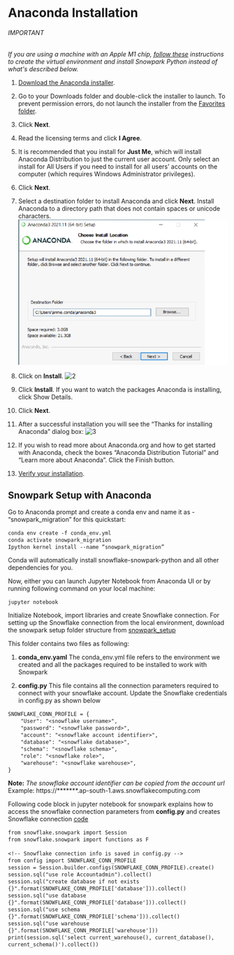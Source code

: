 # Anaconda Installation 

###### IMPORTANT
*If you are using a machine with an Apple M1 chip, [follow these](https://docs.snowflake.com/en/developer-guide/snowpark/python/setup) instructions to create the virtual environment and install Snowpark Python instead of what's described below.*

1. [Download the Anaconda installer](https://www.anaconda.com/).
2. Go to your Downloads folder and double-click the installer to launch. To prevent permission errors, do not launch the installer from the [Favorites folder](https://docs.anaconda.com/free/anaconda/reference/troubleshooting/#distro-troubleshooting-favorites-folder).
3. Click **Next**.
4. Read the licensing terms and click **I Agree**.
5. It is recommended that you install for **Just Me**, which will install Anaconda Distribution to just the current user account. Only select an install for All Users if you need to install for all users’ accounts on the computer (which requires Windows Administrator privileges).
6. Click **Next**.
7. Select a destination folder to install Anaconda and click **Next**. Install Anaconda to a directory path that does not contain spaces or unicode characters. 
![1](https://github.com/kipibi/Pyspark-to-Snowpark-Migration/blob/main/images/working_with_anaconda/1.png)

8. Click on **Install**.
![2](https://github.com/kipibi/Pyspark-to-Snowpark-Migration/assets/14852755/560836db-a74c-479e-ae4a-a8a2dab865e5)

9. Click **Install**. If you want to watch the packages Anaconda is installing, click Show Details.
10. Click **Next**.
11. After a successful installation you will see the “Thanks for installing Anaconda” dialog box:
![3](https://github.com/kipibi/Pyspark-to-Snowpark-Migration/assets/14852755/07571878-6da8-4f5c-977b-281708582606)

12. If you wish to read more about Anaconda.org and how to get started with Anaconda, check the boxes “Anaconda Distribution Tutorial” and “Learn more about Anaconda”. Click the Finish button.
13. [Verify your installation](https://docs.anaconda.com/free/anaconda/install/verify-install/).


## Snowpark Setup with Anaconda
Go to Anaconda prompt and create a conda env and name it as - “snowpark_migration” for this quickstart:
```
conda env create -f conda_env.yml
conda activate snowpark_migration
Ipython kernel install --name “snowpark_migration”  
```

Conda will automatically install snowflake-snowpark-python and all other dependencies for you.

Now, either you can launch Jupyter Notebook from Anaconda UI or by running following command on your local machine:
```
jupyter notebook
```

Initialize Notebook, import libraries and create Snowflake connection. For setting up the Snowflake connection from the local environment, download the snowpark setup folder structure from [snowpark_setup](https://github.com/kipibi/Pyspark-to-Snowpark-Migration/tree/330db7408d234f53df8b85bee152a4601e87d51b/setup) 

This folder contains two files as following: 

1. **conda_env.yaml**
The conda_env.yml file refers to the environment we created and all the packages required to be installed to work with Snowpark

2. **config.py**
This file contains all the connection parameters required to connect with your snowflake account. Update the Snowflake credentials in config.py as shown below 
```
SNOWFLAKE_CONN_PROFILE = {
    "User": "<snowflake username>",
    "password": "<snowflake password>",
    "account": "<snowflake account identifier>",
    "database": "<snowflake database>",
    "schema": "<snowflake schema>",
    "role": "<snowflake role>",
    "warehouse": "<snowflake warehouse>",
}
```

**Note:** *The snowflake account identifier can be copied from the account url*
Example: https://*******.ap-south-1.aws.snowflakecomputing.com

 
Following code block in jupyter notebook for snowpark explains how to access the snowflake connection parameters from **config.py** and creates Snowflake connection 
[code](https://github.com/kipibi/Pyspark-to-Snowpark-Migration/blob/330db7408d234f53df8b85bee152a4601e87d51b/code/quickstart_snowpark.ipynb)
```
from snowflake.snowpark import Session
from snowflake.snowpark import functions as F

<!-- Snowflake connection info is saved in config.py -->
from config import SNOWFLAKE_CONN_PROFILE
session = Session.builder.configs(SNOWFLAKE_CONN_PROFILE).create()
session.sql("use role Accountadmin").collect()
session.sql("create database if not exists  {}".format(SNOWFLAKE_CONN_PROFILE['database'])).collect()
session.sql("use database {}".format(SNOWFLAKE_CONN_PROFILE['database'])).collect()
session.sql("use schema {}".format(SNOWFLAKE_CONN_PROFILE['schema'])).collect()
session.sql("use warehouse {}".format(SNOWFLAKE_CONN_PROFILE['warehouse']))
print(session.sql('select current_warehouse(), current_database(), current_schema()').collect())
```
 
